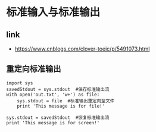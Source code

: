 # 标准输入与标准输出
## link
- https://www.cnblogs.com/clover-toeic/p/5491073.html
## 重定向标准输出
```
import sys
savedStdout = sys.stdout  #保存标准输出流
with open('out.txt', 'w+') as file:
    sys.stdout = file  #标准输出重定向至文件
    print 'This message is for file!'

sys.stdout = savedStdout  #恢复标准输出流
print 'This message is for screen!'
```
